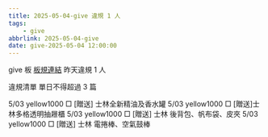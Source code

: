 ```yaml
---
title: 2025-05-04-give 違規 1 人
tags:
    - give
abbrlink: 2025-05-04-give
date: give-2025-05-04 12:00:00
---
```

give 板 [板規連結](https://www.ptt.cc/bbs/give/M.1612495900.A.C32.html)
昨天違規 1 人
<!-- more -->

違規清單
單日不得超過 3 篇

5/03 yellow1000 □ [贈送] 士林全新精油及香水罐
5/03 yellow1000 □ [贈送]士林多格透明抽屜櫃
5/03 yellow1000 □ [贈送] 士林 後背包、帆布袋、皮夾
5/03 yellow1000 □ [贈送] 士林 電捲棒、空氣鼓棒